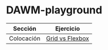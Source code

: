 # DAWM-playground

| Sección | Ejercicio |
| ----------- | ----------- |
| Colocación | [Grid vs Flexbox](colocacion) |
